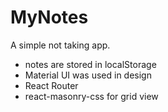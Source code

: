 # MyNotes
A simple not taking app.
+ notes are stored in localStorage
+ Material UI was used in design
+ React Router
+ react-masonry-css for grid view

